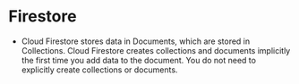 # Firestore

- Cloud Firestore stores data in Documents, which are stored in Collections. Cloud Firestore creates collections and documents implicitly the first time you add data to the document. You do not need to explicitly create collections or documents.
